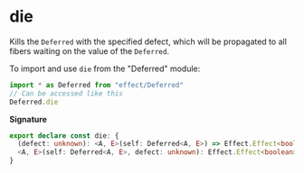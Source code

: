 # die

Kills the `Deferred` with the specified defect, which will be propagated to
all fibers waiting on the value of the `Deferred`.

To import and use `die` from the "Deferred" module:

```ts
import * as Deferred from "effect/Deferred"
// Can be accessed like this
Deferred.die
```

**Signature**

```ts
export declare const die: {
  (defect: unknown): <A, E>(self: Deferred<A, E>) => Effect.Effect<boolean>
  <A, E>(self: Deferred<A, E>, defect: unknown): Effect.Effect<boolean>
}
```
